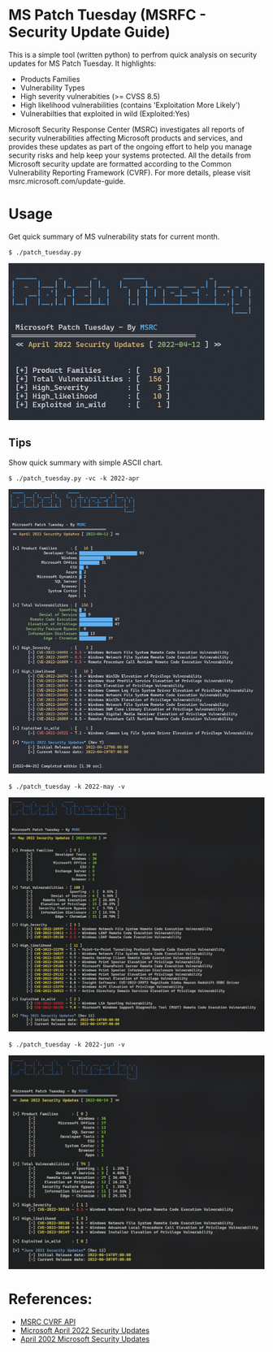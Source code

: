 # MS Patch Tuesday (MSRFC - Security Update Guide)
This is a simple tool (written python) to perfrom quick analysis on security updates for MS Patch Tuesday. It highlights:
- Products Families
- Vulnerability Types
- High severity vulnerabities (>= CVSS 8.5)
- High likelihood vulnerabilities (contains 'Exploitation More Likely') 
- Vulnerabilties that exploited in wild (Exploited:Yes)

Microsoft Security Response Center (MSRC) investigates all reports of security vulnerabilities affecting Microsoft products and services, and provides these updates as part of the ongoing effort to help you manage security risks and help keep your systems protected. All the details from Microsoft security update are formatted according to the Common Vulnerability Reporting Framework (CVRF). For more details, please visit msrc.microsoft.com/update-guide.


# Usage
Get quick summary of MS vulnerability stats for current month. 
```console
$ ./patch_tuesday.py
```
![./patch_tuesday.py](.github/patch_tuesday1.png)

## Tips
Show quick summary with simple ASCII chart.
```console
$ ./patch_tuesday.py -vc -k 2022-apr
```
![./patch_tuesday.py -vc](.github/patch_tuesday2.png)

```console
$ ./patch_tuesday -k 2022-may -v
```
![./patch_tuesday.py -vc](.github/2022-may.png)

```console
$ ./patch_tuesday -k 2022-jun -v
```
![./patch_tuesday.py -vc](.github/2022-jun.png)

# References:
- [MSRC CVRF API](https://api.msrc.microsoft.com/cvrf/v2.0/swagger/index)
- [Microsoft April 2022 Security Updates](https://myseq.blogspot.com/2022/04/microsoft-april-2022-security-updates.html)
- [April 2002 Microsoft Security Updates](https://myseq.blogspot.com/2022/04/april-2002-microsoft-security-updates.html)


